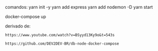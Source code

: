 comandos:
yarn init -y
yarn add express
yarn add nodemon -D
yarn start

docker-compose up

derivado de:

    https://www.youtube.com/watch?v=BSyyd13Ky9o&t=543s

    https://github.com/DEV2DEV-BR/db-node-docker-compose

